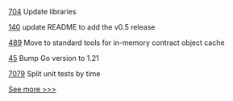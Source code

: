 
[704](https://github.com/hyperledger-labs/fabric-operations-console/pull/704) Update libraries

[140](https://github.com/hyperledger-labs/yui-relayer/pull/140) update README to add the v0.5 release

[489](https://github.com/hyperledger-labs/private-data-objects/pull/489) Move to standard tools for in-memory contract object cache

[45](https://github.com/hyperledger-labs/cc-tools/pull/45) Bump Go version to 1.21

[7079](https://github.com/hyperledger/besu/pull/7079) Split unit tests by time


[See more >>>](https://start-here.hyperledger.org/pull-requests)
